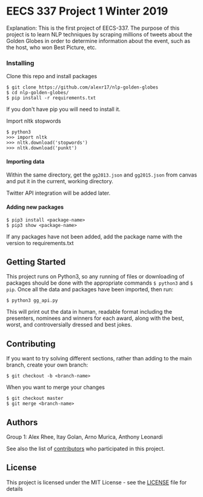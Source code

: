 # EECS 337 Project 1 Winter 2019

Explanation: 
This is the first project of EECS-337. The purpose of this project is to learn NLP techniques by scraping millions of tweets about the Golden Globes in order to determine information about the event, such as the host, who won Best Picture, etc.

### Installing
Clone this repo and install packages
```
$ git clone https://github.com/alexr17/nlp-golden-globes
$ cd nlp-golden-globes/
$ pip install -r requirements.txt
```
If you don't have pip you will need to install it.

Import nltk stopwords
```
$ python3
>>> import nltk
>>> nltk.download('stopwords')
>>> nltk.download('punkt')
```

#### Importing data
Within the same directory, get the `gg2013.json` and `gg2015.json` from canvas and put it in the current, working directory. 

Twitter API integration will be added later.


#### Adding new packages
```
$ pip3 install <package-name>
$ pip3 show <package-name>
```
If any packages have not been added, add the package name with the version to requirements.txt

## Getting Started

This project runs on Python3, so any running of files or downloading of packages should be done with the appropriate commands ` $ python3 ` and ` $ pip `.
Once all the data and packages have been imported, then run:
```
$ python3 gg_api.py
```

This will print out the data in human, readable format including the presenters, nominees and winners for each award, along with the best, worst, and controversially dressed and best jokes. 

## Contributing

If you want to try solving different sections, rather than adding to the main branch, create your own branch:
```
$ git checkout -b <branch-name>
```
When you want to merge your changes
```
$ git checkout master
$ git merge <branch-name>
```

## Authors
Group 1: Alex Rhee, Itay Golan, Arno Murica, Anthony Leonardi

See also the list of [contributors](https://github.com/alexr17/nlp-golden-globes/graphs/contributors) who participated in this project.

## License

This project is licensed under the MIT License - see the [LICENSE](LICENSE) file for details
